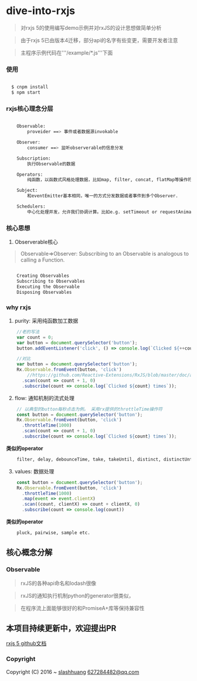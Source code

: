 # dive-into-rxjs

> 对rxjs 5的使用编写demo示例并对rxJS的设计思想做简单分析

> 由于rxjs 5已由版本4迁移，部分api的名字有些变更，需要开发者注意

> 主程序示例代码在'''/example/*.js'''下面


### 使用

```bash

  $ cnpm install
  $ npm start

```
### rxjs核心理念分层

```bash

    Observable:
        proveider ==> 事件或者数据源invokable

    Observer:
        consumer ==> 监听observerable的信息分发

    Subscription:
        执行Observable的数据

    Operators:
        纯函数，以函数式风格处理数据，比如map, filter, concat, flatMap等操作符.

    Subject:
        和eventEmitter基本相同，唯一的方式分发数据或者事件到多个Observer.

    Schedulers:
        中心化处理并发，允许我们协调计算。比如e.g. setTimeout or requestAnimationFrame or others.
```

### 核心思想

1. Observerable核心

> Observable=>Observer: Subscribing to an Observable is analogous to calling a Function.

```bash

    Creating Observables
    Subscribing to Observables
    Executing the Observable
    Disposing Observables

```

### why rxjs

1. purity: 采用纯函数加工数据

```js
    //老的写法
    var count = 0;
    var button = document.querySelector('button');
    button.addEventListener('click', () => console.log(`Clicked ${++count} times`));

    //对比
    var button = document.querySelector('button');
    Rx.Observable.fromEvent(button, 'click')
        //https://github.com/Reactive-Extensions/RxJS/blob/master/doc/api/core/operators/scan.md
      .scan(count => count + 1, 0)
      .subscribe(count => console.log(`Clicked ${count} times`));

```

2. flow: 通知机制的流式处理

```js
    // 以典型的button每秒点击为例。 采用rx提供的throttleTime操作符
    const button = document.querySelector('button');
    Rx.Observable.fromEvent(button, 'click')
      .throttleTime(1000)
      .scan(count => count + 1, 0)
      .subscribe(count => console.log(`Clicked ${count} times`));

```

**类似的operator**

```bash
    filter, delay, debounceTime, take, takeUntil, distinct, distinctUntilChanged etc.
```

3. values: 数据处理

```js
    const button = document.querySelector('button');
    Rx.Observable.fromEvent(button, 'click')
      .throttleTime(1000)
      .map(event => event.clientX)
      .scan((count, clientX) => count + clientX, 0)
      .subscribe(count => console.log(count))
```

**类似的operator**

```bash
    pluck, pairwise, sample etc.
```


## 核心概念分解

### Observable




> rxJS的各种api命名和lodash很像

> rxJS的通知执行机制python的generator很类似，

> 在程序流上面能够很好的和PromiseA+库等保持兼容性


## 本项目持续更新中，欢迎提出PR

[rxjs 5 github文档](https://github.com/ReactiveX/rxjs/tree/master/doc)

### Copyright

Copyright (C) 2016 ~ [slashhuang](http://github.com/slashhuang) 627284482@qq.com






